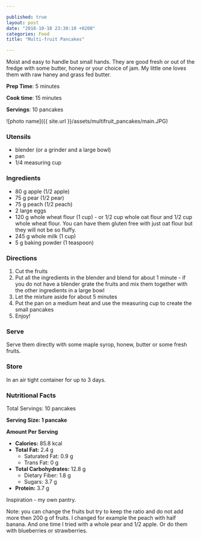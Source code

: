 ```yaml
---

published: true
layout: post
date: "2018-10-10 23:30:10 +0200"
categories: Food
title: "Multi-fruit Pancakes"

---
```


Moist and easy to handle but small hands. They are good fresh or out of the fredge with some butter, honey or your choice of jam. My little one loves them with raw haney and grass fed butter.  


**Prep Time**: 5 minutes

**Cook time**: 15 minutes

**Servings**: 10 pancakes

![photo name]({{ site.url }}/assets/multifruit_pancakes/main.JPG)

### Utensils
- blender (or a grinder and a large bowl)
- pan
- 1/4 measuring cup

### Ingredients
- 80 g apple (1/2 apple)
- 75 g pear (1/2 pear)
- 75 g peach (1/2 peach)
- 2 large eggs
- 120 g whole wheat flour (1 cup) - or 1/2 cup whole oat flour and 1/2 cup whole wheat flour. You can have them gluten free with just oat flour but they will not be so fluffy. 
- 245 g whole milk (1 cup)
- 5 g baking powder (1 teaspoon)

### Directions
1. Cut the fruits 
2. Put all the ingredients in the blender and blend for about 1 minute - if you do not have a blender grate the fruits and mix them together with the other ingredients in a large bowl
3. Let the mixture aside for about 5 minutes
4. Put the pan on a medium heat and use the measuring cup to create the small pancakes 
4. Enjoy! 

### Serve
Serve them directly with some maple syrop, honew, butter or some fresh fruits.

### Store
In an air tight container for up to 3 days.

### Nutritional Facts
Total Servings: 10 pancakes

**Serving Size: 1 pancake**

**Amount Per Serving**

- **Calories:** 85.8 kcal
- **Total Fat:** 2.4 g
  - Saturated Fat: 0.9 g
  - Trans Fat: 0 g
- **Total Carbohydrates:** 12.8 g
  - Dietary Fiber: 1.8 g
  - Sugars: 3.7 g
- **Protein:** 3.7 g

Inspiration - my own pantry. 

Note: you can change the fruits but try to keep the ratio and do not add more then 200 g of fruits. I changed for example the peach with half banana. And one time I tried with a whole pear and 1/2 apple. Or do them with blueberries or strawberries.  